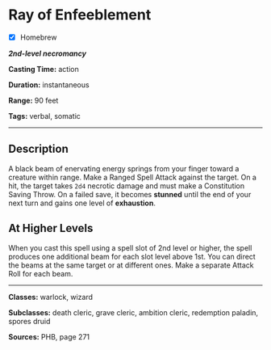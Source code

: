 # Ray of Enfeeblement

- [x] Homebrew

***2nd-level necromancy***

**Casting Time:** action

**Duration:** instantaneous

**Range:** 90 feet

**Tags:** verbal, somatic

---

## Description
A black beam of enervating energy springs from your finger toward a creature within range.
Make a Ranged Spell Attack against the target.
On a hit, the target takes `2d4` necrotic damage and must make a Constitution Saving Throw.
On a failed save, it becomes **stunned** until the end of your next turn and gains one level of **exhaustion**.

## At Higher Levels
When you cast this spell using a spell slot of 2nd level or higher, the spell produces one additional beam for each slot level above 1st.
You can direct the beams at the same target or at different ones.
Make a separate Attack Roll for each beam.

---

**Classes:** warlock, wizard

**Subclasses:** death cleric, grave cleric, ambition cleric, redemption paladin, spores druid

**Sources:** PHB, page 271
